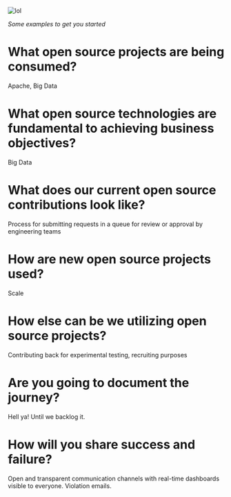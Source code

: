 ![lol](https://media.giphy.com/media/3o72FfM5HJydzafgUE/giphy.gif)

_Some examples to get you started_ 

# What open source projects are being consumed?
Apache, Big Data
# What open source technologies are fundamental to achieving business objectives? 
Big Data 
# What does our current open source contributions look like?
Process for submitting requests in a queue for review or approval by engineering teams
# How are new open source projects used?
Scale
# How else can be we utilizing open source projects?
Contributing back for experimental testing, recruiting purposes
# Are you going to document the journey?
Hell ya! Until we backlog it.
# How will you share success and failure?
Open and transparent communication channels with real-time dashboards visible to everyone. Violation emails.
